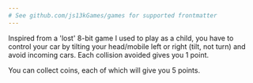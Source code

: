 ```yaml
---
# See github.com/js13kGames/games for supported frontmatter
---
```

Inspired from a 'lost' 8-bit game I used to play as a child, you have to control your car by tilting your head/mobile left or right (tilt, not turn) and avoid incoming cars. Each collision avoided gives you 1 point. 

You can collect coins, each of which will give you 5 points.